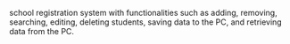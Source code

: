 school registration system with functionalities such as adding, removing, searching, editing, deleting students, saving data to the PC, and retrieving data from the PC.
